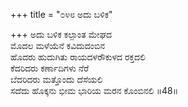 +++
title = "೦೪೮ ಅದು ಬಳಿಕ"

+++
ಅದು ಬಳಿಕ ಕಲ್ಪಾಂತ ಮೇಘದ  
ಮೊದಲ ಮಳೆಯೆನೆ ಕವಿದುದಂಬಿನ  
ಹೊದರು ಹುದುಗಿತು ರಾಯದಳರೌಕುಳದ ರಕ್ತದಲಿ   
ಕೆದರಿದರು ಕರ್ಣಾದಿಗಳು ನೆರೆ  
ಬೆದರಿದರು ಮತ್ತೊಂದು ದೆಸೆಯಲಿ      
ಸದೆದು ಹೊಕ್ಕನು ಭೀಮ ಭಾರಿಯ ಮರನ ಕೊಂಬಿನಲಿ     ॥48॥